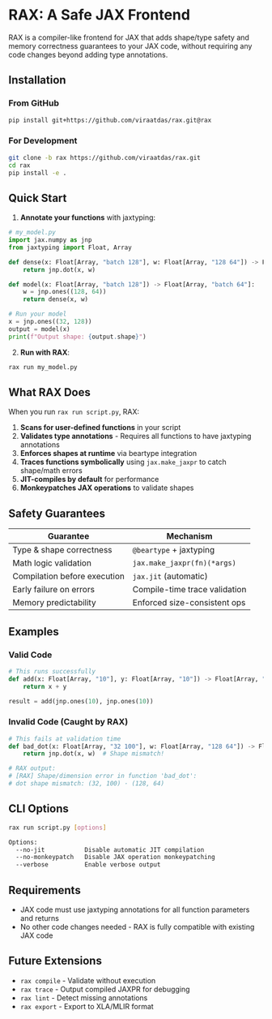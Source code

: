 # RAX: A Safe JAX Frontend

RAX is a compiler-like frontend for JAX that adds shape/type safety and memory correctness guarantees to your JAX code, without requiring any code changes beyond adding type annotations.

## Installation

### From GitHub
```bash
pip install git+https://github.com/viraatdas/rax.git@rax
```

### For Development
```bash
git clone -b rax https://github.com/viraatdas/rax.git
cd rax
pip install -e .
```

## Quick Start

1. **Annotate your functions** with jaxtyping:

```python
# my_model.py
import jax.numpy as jnp
from jaxtyping import Float, Array

def dense(x: Float[Array, "batch 128"], w: Float[Array, "128 64"]) -> Float[Array, "batch 64"]:
    return jnp.dot(x, w)

def model(x: Float[Array, "batch 128"]) -> Float[Array, "batch 64"]:
    w = jnp.ones((128, 64))
    return dense(x, w)

# Run your model
x = jnp.ones((32, 128))
output = model(x)
print(f"Output shape: {output.shape}")
```

2. **Run with RAX**:

```bash
rax run my_model.py
```

## What RAX Does

When you run `rax run script.py`, RAX:

1. **Scans for user-defined functions** in your script
2. **Validates type annotations** - Requires all functions to have jaxtyping annotations
3. **Enforces shapes at runtime** via beartype integration
4. **Traces functions symbolically** using `jax.make_jaxpr` to catch shape/math errors
5. **JIT-compiles by default** for performance
6. **Monkeypatches JAX operations** to validate shapes 

## Safety Guarantees

| Guarantee | Mechanism |
|-----------|-----------|
| Type & shape correctness | `@beartype` + jaxtyping |
| Math logic validation | `jax.make_jaxpr(fn)(*args)` |
| Compilation before execution | `jax.jit` (automatic) |
| Early failure on errors | Compile-time trace validation |
| Memory predictability | Enforced size-consistent ops |

## Examples

### Valid Code
```python
# This runs successfully
def add(x: Float[Array, "10"], y: Float[Array, "10"]) -> Float[Array, "10"]:
    return x + y

result = add(jnp.ones(10), jnp.ones(10))
```

### Invalid Code (Caught by RAX)
```python
# This fails at validation time
def bad_dot(x: Float[Array, "32 100"], w: Float[Array, "128 64"]) -> Float[Array, "32 64"]:
    return jnp.dot(x, w)  # Shape mismatch!

# RAX output:
# [RAX] Shape/dimension error in function 'bad_dot': 
# dot shape mismatch: (32, 100) · (128, 64)
```

## CLI Options

```bash
rax run script.py [options]

Options:
  --no-jit           Disable automatic JIT compilation
  --no-monkeypatch   Disable JAX operation monkeypatching
  --verbose          Enable verbose output
```

## Requirements

- JAX code must use jaxtyping annotations for all function parameters and returns
- No other code changes needed - RAX is fully compatible with existing JAX code

## Future Extensions

- `rax compile` - Validate without execution
- `rax trace` - Output compiled JAXPR for debugging
- `rax lint` - Detect missing annotations
- `rax export` - Export to XLA/MLIR format